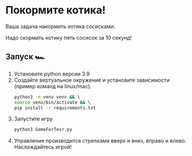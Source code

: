 # Покормите котика!

Ваша задача накормить котика сосисками.

Надо скормить котику пять сосисок за 10 секунд!

## Запуск 🏎️

1. Установите python версии 3.9
2. Создайте вертуальное окружение и установите зависимости (пример команд на linux/mac):
    ```bash
    python3 -m venv venv && \ 
    source venv/bin/activate && \ 
    pip install -r requirements.txt
    ```
3. Запустите игру
    ```bash
    python3 GameForTesr.py
    ```
4. Управление производится стрелками вверх и вниз, вправо и влево. Наслаждайтесь игрой!
